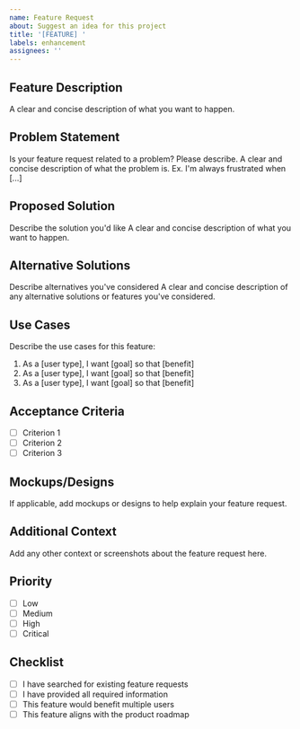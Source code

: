 ```yaml
---
name: Feature Request
about: Suggest an idea for this project
title: '[FEATURE] '
labels: enhancement
assignees: ''
---
```


## Feature Description
A clear and concise description of what you want to happen.

## Problem Statement
Is your feature request related to a problem? Please describe.
A clear and concise description of what the problem is. Ex. I'm always frustrated when [...]

## Proposed Solution
Describe the solution you'd like
A clear and concise description of what you want to happen.

## Alternative Solutions
Describe alternatives you've considered
A clear and concise description of any alternative solutions or features you've considered.

## Use Cases
Describe the use cases for this feature:
1. As a [user type], I want [goal] so that [benefit]
2. As a [user type], I want [goal] so that [benefit]
3. As a [user type], I want [goal] so that [benefit]

## Acceptance Criteria
- [ ] Criterion 1
- [ ] Criterion 2
- [ ] Criterion 3

## Mockups/Designs
If applicable, add mockups or designs to help explain your feature request.

## Additional Context
Add any other context or screenshots about the feature request here.

## Priority
- [ ] Low
- [ ] Medium
- [ ] High
- [ ] Critical

## Checklist
- [ ] I have searched for existing feature requests
- [ ] I have provided all required information
- [ ] This feature would benefit multiple users
- [ ] This feature aligns with the product roadmap
